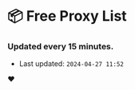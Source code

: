 # :package: Free Proxy List
### Updated every 15 minutes.

- Last updated: `2024-04-27 11:52`

:heart:
